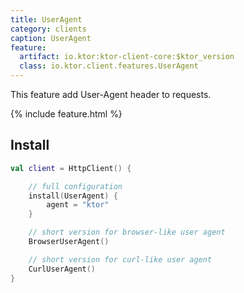 ```yaml
---
title: UserAgent
category: clients
caption: UserAgent 
feature:
  artifact: io.ktor:ktor-client-core:$ktor_version
  class: io.ktor.client.features.UserAgent
---
```


This feature add User-Agent header to requests.

{% include feature.html %}

## Install

```kotlin
val client = HttpClient() {

    // full configuration
    install(UserAgent) {
        agent = "ktor"
    }

    // short version for browser-like user agent
    BrowserUserAgent()

    // short version for curl-like user agent
    CurlUserAgent()
}

```
